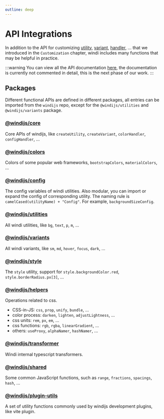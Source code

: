 ```yaml
---
outline: deep
---
```


# API Integrations

In addition to the API for customizing [utility](/customization/utility#create-utility-via-api), [variant](/customization/variant#create-variant-via-api), [handler](/customization/handler#built-in-handlers), ... that we introduced in the `Customization` chapter, windi includes many functions that may be helpful in practice.

:::warning
You can view all the API documentation <a href="/api.html" target="_blank">here</a>, the documentation is currently not commented in detail, this is the next phase of our work.
:::

## Packages

Different functional APIs are defined in different packages, all entries can be imported from the `windijs` repo, except for the `@windijs/utilities` and `@windijs/variants` package.

### <a href="/modules/_windijs_core.html" target="_blank">@windijs/core</a>

Core APIs of windijs, like `createUtility`, `createVariant`, `colorHandler`, `configHandler`, ...

### <a href="/modules/_windijs_colors.html" target="_blank">@windijs/colors</a>

Colors of some popular web frameworks, `bootstrapColors`, `materialColors`, ...

### <a href="/modules/_windijs_config.html" target="_blank">@windijs/config</a>

The config variables of windi utilities. Also modular, you can import or expand the config of corresponding utility. The naming rule is `camelCased(utilityName) + "Config"`.
For example, `backgroundSizeConfig`.

### <a href="/modules/_windijs_utilities.html" target="_blank">@windijs/utilities</a>

All windi utilities, like `bg`, `text`, `p`, `m`, ...

### <a href="/modules/_windijs_variants.html" target="_blank">@windijs/variants</a>

All windi variants, like `sm`, `md`, `hover`, `focus`, `dark`, ...

### <a href="/modules/_windijs_style.html" target="_blank">@windijs/style</a>

The `style` utility, support for `style.backgroundColor.red`, `style.borderRadius.px[3]`, ...

### <a href="/modules/_windijs_helpers.html" target="_blank">@windijs/helpers</a>

Operations related to css.

- CSS-in-JS: `css`, `prop`, `unify`, `bundle`, ...
- color process: `darken`, `lighten`, `adjustLightness`, ...
- css units: `rem`, `px`, `em`, ...
- css functions: `rgb`, `rgba`, `linearGradient`, ...
- others: `useProxy`, `alphaNamer`, `hashNamer`, ...

### <a href="/modules/_windijs_transformer.html" target="_blank">@windijs/transformer</a>

Windi internal typescript transformers.

### <a href="/modules/_windijs_shared.html" target="_blank">@windijs/shared</a>

Some common JavaScript functions, such as `range`, `fractions`, `spacings`, `hash`, ...

### <a href="/modules/_windijs_plugin_utils.html" target="_blank">@windijs/plugin-utils</a>

A set of utility functions commonly used by windijs development plugins, like vite plugin.
